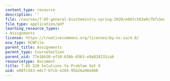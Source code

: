 ```yaml
---
content_type: resource
description: ''
file: /courses/7-05-general-biochemistry-spring-2020/e88fc563e0c7b7cbe26595b26a90a960_MIT7_05S20_Pset9_soln.pdf
file_type: application/pdf
learning_resource_types:
- Assignments
license: https://creativecommons.org/licenses/by-nc-sa/4.0/
ocw_type: OCWFile
parent_title: Assignments
parent_type: CourseSection
parent_uid: 77e16b30-ef10-63bb-0363-e9a828131cab
resourcetype: Document
title: 7.05 S20 Solutions to Problem Set 9
uid: e88fc563-e0c7-b7cb-e265-95b26a90a960
---
```

